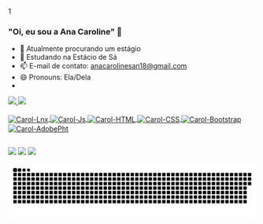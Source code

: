 1

### "Oi, eu sou a Ana Caroline" 👋

- 🔭 Atualmente procurando um estágio
- 🌱 Estudando na Estácio de Sá
- 📫 E-mail de contato: anacarolinesan18@gmail.com
- 😄 Pronouns: Ela/Dela
- 
<div>
  <a href="https://github.com/FFinalBoss">
  <img height="180em" src="http://github-readme-stats.vercel.app/api?username=FFinalBoss&show_icons=true&theme=blue-green&include_all_commits=true&count_private=true"/>
  <img height="180em" src="http://github-readme-stats.vercel.app/api/top-langs/?username=FFinalBoss&layout=compact&langs_count=16&theme=blue-green"/>
</div>

<div style="display: inline_block"><br>
 <img align="center" alt="Carol-Lnx" height="30" width="60" src="https://img.shields.io/badge/Linux_Mint-87CF3E?style=for-the-badge&logo=linux-mint&logoColor=white">
 <img align="center" alt="Carol-Js" height="30" width="60" src="https://img.shields.io/badge/JavaScript-F7DF1E?style=for-the-badge&logo=javascript&logoColor=black">
 <img align="center" alt="Carol-HTML" height="30" width="45" src="https://img.shields.io/badge/HTML5-E34F26?style=for-the-badge&logo=html5&logoColor=white">
 <img align="center" alt="Carol-CSS" height="30" width="40" src="https://img.shields.io/badge/CSS-239120?&style=for-the-badge&logo=css3&logoColor=white">
 <img align="center" alt="Carol-Bootstrap" height="30" width="60" src="https://img.shields.io/badge/Bootstrap-563D7C?style=for-the-badge&logo=bootstrap&logoColor=white">
 <img align="center" alt="Carol-AdobePht" height="30" width="70" src="https://aleen42.github.io/badges/src/photoshop.svg">
</div>

##

<div>
  <a href="https://www.instagram.com/anacaroline.vasconcellos/" target="_blank"><img src="https://img.shields.io/badge/Instagram-E4405F?style=for-the-badge&logo=instagram&logoColor=white" target="_blank"></a>
  <a href="https://twitter.com/StormX_001" target="_blank"><img src="https://img.shields.io/badge/Twitter-1DA1F2?style=for-the-badge&logo=twitter&logoColor=white" target="_blank"></a>
  <a href="https://www.linkedin.com/in/ana-caroline-vasconcellos/" target="_blank"><img src="https://img.shields.io/badge/LinkedIn-0077B5?style=for-the-badge&logo=linkedin&logoColor=white" target="_blank"></a>
  
![Snake animation](https://github.com/FFinalBoss/FFinalBoss/blob/output/github-contribution-grid-snake.svg)
 
</div>
